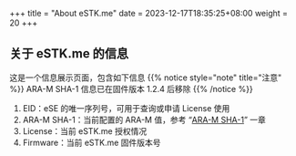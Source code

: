 +++
title = "About eSTK.me"
date =  2023-12-17T18:35:25+08:00
weight = 20
+++

## 关于 eSTK.me 的信息

这是一个信息展示页面，包含如下信息
{{% notice style="note" title="注意" %}}
ARA-M SHA-1 信息已在固件版本 1.2.4 后移除
{{% /notice %}}

1. EID：eSE 的唯一序列号，可用于查询或申请 License 使用
2. ARA-M SHA-1：当前配置的 ARA-M 值，参考 “[ARA-M SHA-1](settings/ara-m-sha1)” 一章
3. License：当前 eSTK.me 授权情况
4. Firmware：当前 eSTK.me 固件版本号
